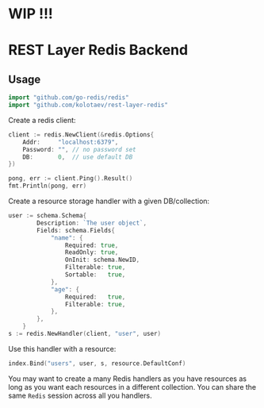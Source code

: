 # WIP !!!
# REST Layer Redis Backend


## Usage

```go
import "github.com/go-redis/redis"
import "github.com/kolotaev/rest-layer-redis"
```

Create a redis client:

```go
client := redis.NewClient(&redis.Options{
    Addr:     "localhost:6379",
    Password: "", // no password set
    DB:       0,  // use default DB
})

pong, err := client.Ping().Result()
fmt.Println(pong, err)
```

Create a resource storage handler with a given DB/collection:

```go
user := schema.Schema{
		Description: `The user object`,
		Fields: schema.Fields{
			"name": {
				Required: true,
				ReadOnly: true,
				OnInit: schema.NewID,
				Filterable: true,
				Sortable:   true,
			},
			"age": {
				Required:   true,
				Filterable: true,
			},
		},
	}
s := redis.NewHandler(client, "user", user)
```

Use this handler with a resource:

```go
index.Bind("users", user, s, resource.DefaultConf)
```

You may want to create a many Redis handlers as you have resources as long as you want each resources in a
different collection. You can share the same `Redis` session across all you handlers.

